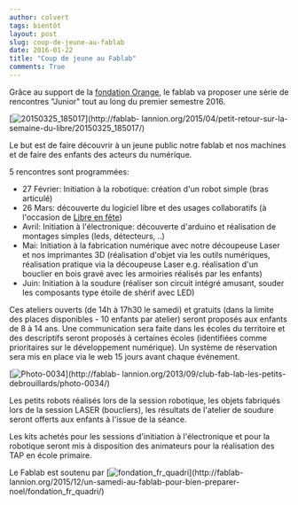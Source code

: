 ```yaml
---
author: colvert
tags: bientôt
layout: post
slug: coup-de-jeune-au-fablab
date: 2016-01-22
title: "Coup de jeune au Fablab"
comments: True
---
```

Grâce au support de la [fondation Orange](http://www.fondationorange.com/), le
fablab va proposer une série de rencontres "Junior" tout au long du premier
semestre 2016.

[![20150325_185017](https://static.fablab-lannion.org/20150325_185017-1024x576.jpg)](http://fablab-
lannion.org/2015/04/petit-retour-sur-la-semaine-du-libre/20150325_185017/)

Le but est de faire découvrir à un jeune public notre fablab et nos machines
et de faire des enfants des acteurs du numérique.

5 rencontres sont programmées:

  * 27 Février: Initiation à la robotique: création d'un robot simple (bras articulé)
  * 26 Mars: découverte du logiciel libre et des usages collaboratifs (à l'occasion de [Libre en fête](http://libre-en-fete-tregor.fr/))
  * Avril: Initiation à l'électronique: découverte d'arduino et réalisation de montages simples (leds, détecteurs, ..)
  * Mai: Initiation à la fabrication numérique avec notre découpeuse Laser et nos imprimantes 3D (réalisation d'objet via les outils numériques, réalisation pratique via la découpeuse Laser e.g. réalisation d'un bouclier en bois gravé avec les armoiries réalisés par les enfants)
  * Juin: Initiation à la soudure (réaliser son circuit intégré amusant, souder les composants type étoile de shérif avec LED)

Ces ateliers ouverts (de 14h à 17h30 le samedi) et gratuits (dans la limite
des places disponibles - 10 enfants par atelier) seront proposés aux enfants
de 8 à 14 ans. Une communication sera faite dans les écoles du territoire et
des descriptifs seront proposés à certaines écoles (identifiées comme
prioritaires sur le développement numérique). Un système de réservation sera
mis en place via le web 15 jours avant chaque événement.

[![Photo-0034](https://static.fablab-lannion.org/Photo-0034-1024x768.jpg)](http://fablab-
lannion.org/2013/09/club-fab-lab-les-petits-debrouillards/photo-0034/)

Les petits robots réalisés lors de la session robotique, les objets fabriqués
lors de la session LASER (boucliers), les résultats de l'atelier de soudure
seront offerts aux enfants à l'issue de la séance.

Les kits achetés pour les sessions d'initiation à l'électronique et pour la
robotique seront mis à disposition des animateurs pour la réalisation des TAP
en école primaire.

Le Fablab est soutenu par
[![fondation_fr_quadri](https://static.fablab-lannion.org/fondation_fr_quadri.jpg)](http://fablab-
lannion.org/2015/12/un-samedi-au-fablab-pour-bien-preparer-
noel/fondation_fr_quadri/)


